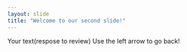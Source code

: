 ```yaml
---
layout: slide
title: "Welcome to our second slide!"
---
```

Your text(respose to review)
Use the left arrow to go back!
